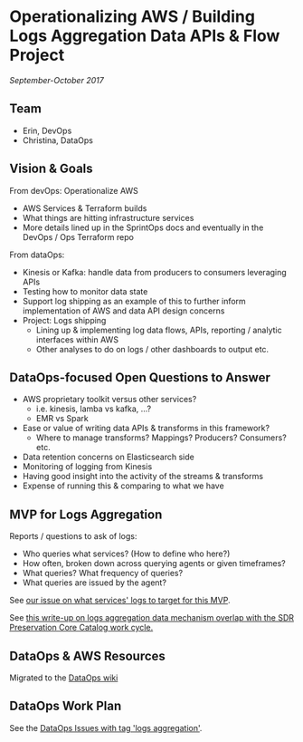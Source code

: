 # Operationalizing AWS / Building Logs Aggregation Data APIs & Flow Project

*September-October 2017*

## Team

- Erin, DevOps
- Christina, DataOps

## Vision & Goals

From devOps: Operationalize AWS
- AWS Services & Terraform builds
- What things are hitting infrastructure services
- More details lined up in the SprintOps docs and eventually in the DevOps / Ops Terraform repo

From dataOps:
- Kinesis or Kafka: handle data from producers to consumers leveraging APIs
- Testing how to monitor data state
- Support log shipping as an example of this to further inform implementation of AWS and data API design concerns
- Project: Logs shipping
  - Lining up & implementing log data flows, APIs, reporting / analytic interfaces within AWS
  - Other analyses to do on logs / other dashboards to output etc.

## DataOps-focused Open Questions to Answer

- AWS proprietary toolkit versus other services?
  - i.e. kinesis, lamba vs kafka, …?
  - EMR vs Spark
- Ease or value of writing data APIs & transforms in this framework?
  - Where to manage transforms? Mappings? Producers? Consumers? etc.
- Data retention concerns on Elasticsearch side
- Monitoring of logging from Kinesis
- Having good insight into the activity of the streams & transforms
- Expense of running this & comparing to what we have

## MVP for Logs Aggregation

Reports / questions to ask of logs:
- Who queries what services? (How to define who here?)
- How often, broken down across querying agents or given timeframes?
- What queries? What frequency of queries?
- What queries are issued by the agent?

See [our issue on what services' logs to target for this MVP](https://github.com/sul-dlss/dataOps/issues/5).

See [this write-up on logs aggregation data mechanism overlap with the SDR Preservation Core Catalog work cycle.](https://docs.google.com/document/d/1Gxi73V2TfZviOIc6yr4cEpcUWN55Jowcgu93VxoxrIY/edit)

## DataOps & AWS Resources

Migrated to the [DataOps wiki](https://github.com/sul-dlss/dataOps/wiki)


## DataOps Work Plan

See the [DataOps Issues with tag 'logs aggregation'](https://github.com/sul-dlss/dataOps/labels/logs%20aggregation).
